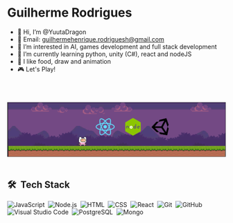 <h1>Guilherme Rodrigues</h1>

- 👋 Hi, I’m @YuutaDragon 
- 🍙 Email: guilhermehenrique.rodriguesh@gmail.com
- 👀 I’m interested in AI, games development and full stack development
- 🌱 I’m currently learning python, unity (C#), react and nodeJS
- 🍚 I like food, draw and animation
- 🎮 Let's Play!


<br><br>

![Banner](Banner.png)
<br><br>

## 🛠 &nbsp;Tech Stack

![JavaScript](https://img.shields.io/badge/-JavaScript-05122A?style=flat&logo=javascript)&nbsp;
![Node.js](https://img.shields.io/badge/-Node.js-05122A?style=flat&logo=node.js)&nbsp;
![HTML](https://img.shields.io/badge/-HTML-05122A?style=flat&logo=HTML5)&nbsp;
![CSS](https://img.shields.io/badge/-CSS-05122A?style=flat&logo=CSS3&logoColor=1572B6)&nbsp;
![React](https://img.shields.io/badge/-React-05122A?style=flat&logo=react)&nbsp;
![Git](https://img.shields.io/badge/-Git-05122A?style=flat&logo=git)&nbsp;
![GitHub](https://img.shields.io/badge/-GitHub-05122A?style=flat&logo=github)&nbsp;
![Visual Studio Code](https://img.shields.io/badge/-Visual%20Studio%20Code-05122A?style=flat&logo=visual-studio-code&logoColor=007ACC)&nbsp;
![PostgreSQL](https://img.shields.io/badge/-PostgreSQL-05122A?style=flat&logo=postgresql)&nbsp;
![Mongo](https://img.shields.io/badge/-MongoDB-05122A)&nbsp;

<!---
YuutaDragon/YuutaDragon is a ✨ special ✨ repository because its `README.md` (this file) appears on your GitHub profile.
You can click the Preview link to take a look at your changes.
--->
